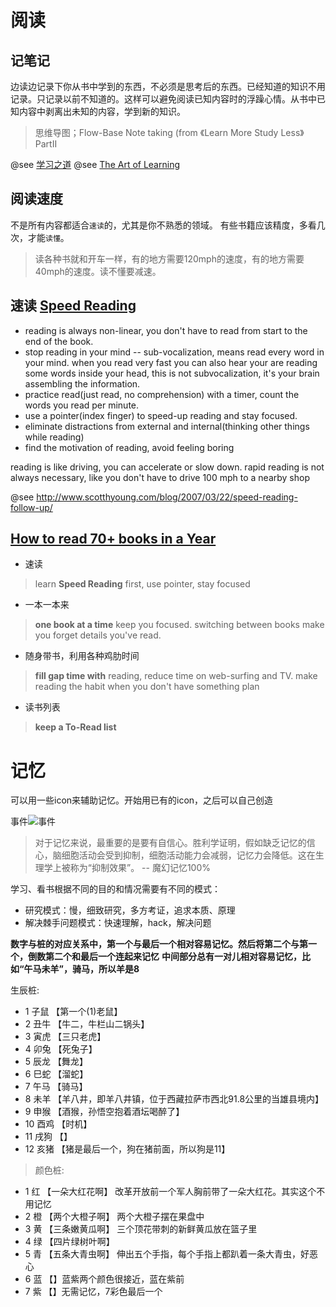 阅读
====

记笔记
------

边读边记录下你从书中学到的东西，不必须是思考后的东西。已经知道的知识不用记录。只记录以前不知道的。这样可以避免阅读已知内容时的浮躁心情。从书中已知内容中剥离出未知的内容，学到新的知识。

> 思维导图；Flow-Base Note taking (from 《Learn More Study Less》 PartII

@see [学习之道](http://baike.baidu.com/view/5703132.htm)
@see [The Art of Learning](http://www.amazon.com/The-Art-Learning-Journey-Performance/dp/0743277465/ref=sr_1_1?ie=UTF8&qid=1370155150&sr=8-1&keywords=josh+waitzkin)

阅读速度
--------

不是所有内容都适合`速读`的，尤其是你不熟悉的领域。
有些书籍应该精度，多看几次，才能`读懂`。

> 读各种书就和开车一样，有的地方需要120mph的速度，有的地方需要40mph的速度。读不懂要减速。

速读 [Speed Reading](http://www.scotthyoung.com/blog/2007/03/10/double-your-reading-rate/)
----

- reading is always non-linear, you don't have to read from start to the end of the book.
- stop reading in your mind -- sub-vocalization, means read every word in your mind. when you read very fast you can also hear your are reading some words inside your head, this is not subvocalization, it's your brain assembling the information.
- practice read(just read, no comprehension) with a timer, count the words you read per minute.
- use a pointer(index finger) to speed-up reading and stay focused.
- eliminate distractions from external and internal(thinking other things while reading)
- find the motivation of reading, avoid feeling boring

reading is like driving, you can accelerate or slow down.
rapid reading is not always necessary, like you don't have to drive 100 mph to a nearby shop

@see http://www.scotthyoung.com/blog/2007/03/22/speed-reading-follow-up/

[How to read 70+ books in a Year](http://www.scotthyoung.com/blog/2007/08/06/how-to-read-70-books-in-a-year/)
----

- 速读

> learn **Speed Reading** first, use pointer, stay focused

- 一本一本来

> **one book at a time** keep you focused. switching between books make you forget details you've read.

- 随身带书，利用各种鸡肋时间

> **fill gap time with** reading, reduce time on web-surfing and TV. make reading the habit when you don't have something plan

- 读书列表

>**keep a To-Read list**


记忆
====

可以用一些icon来辅助记忆。开始用已有的icon，之后可以自己创造

事件![事件](http://cdn1.iconfinder.com/data/icons/fatcow/32/calendar_edit.png)


> 对于记忆来说，最重要的是要有自信心。胜利学证明，假如缺乏记忆的信心，脑细胞活动会受到抑制，细胞活动能力会减弱，记忆力会降低。这在生理学上被称为“抑制效果”。
> -- 魔幻记忆100%

学习、看书根据不同的目的和情况需要有不同的模式：
* 研究模式：慢，细致研究，多方考证，追求本质、原理
* 解决棘手问题模式：快速理解，hack，解决问题

**数字与桩的对应关系中，第一个与最后一个相对容易记忆。然后将第二个与第一个，倒数第二个和最后一个连起来记忆**
**中间部分总有一对儿相对容易记忆，比如“午马未羊”，骑马，所以羊是8**

>  
生辰桩:
-  1 子鼠  【第一个(1)老鼠】
-  2 丑牛  【牛二，牛栏山二锅头】
-  3 寅虎  【三只老虎】
-  4 卯兔  【死兔子】
-  5 辰龙  【舞龙】
-  6 巳蛇  【溜蛇】
-  7 午马  【骑马】
-  8 未羊  【羊八井，即羊八井镇，位于西藏拉萨市西北91.8公里的当雄县境内】
-  9 申猴  【酒猴，孙悟空抱着酒坛喝醉了】
- 10 酉鸡  【时机】
- 11 戌狗  【】
- 12 亥猪  【猪是最后一个，狗在猪前面，所以狗是11】

> 颜色桩:
- 1 红 【一朵大红花啊】 改革开放前一个军人胸前带了一朵大红花。其实这个不用记忆
- 2 橙 【两个大橙子啊】 两个大橙子摆在果盘中
- 3 黄 【三条嫩黄瓜啊】 三个顶花带刺的新鲜黄瓜放在篮子里
- 4 绿 【四片绿树叶啊】 
- 5 青 【五条大青虫啊】 伸出五个手指，每个手指上都趴着一条大青虫，好恶心
- 6 蓝 【】蓝紫两个颜色很接近，蓝在紫前
- 7 紫 【】无需记忆，7彩色最后一个
